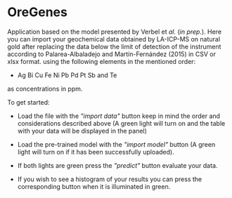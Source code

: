 # OreGenes

Application based on the model presented by Verbel et <i>al.</i> (<i>in prep</i>.). Here you can import 
your geochemical data obtained by LA-ICP-MS on natural gold
 after replacing the data below the limit of detection of the instrument according to Palarea-Albaladejo and Martín-Fernández (2015) in CSV or xlsx format. using the following elements in the mentioned order:
<ul><li>Ag
 Bi
 Cu
 Fe
 Ni
 Pb
 Pd
 Pt
 Sb and Te</li></ul>
as concentrations in ppm.

To get started:
<ul><li>Load the file with the <i>"import data" </i>button
 keep in mind the order and considerations described above (A green light will turn on and the table with your data will be displayed in the panel)</li></ul>
<ul><li> Load the pre-trained model with the <i>"import model"</i> button (A green light will turn on if it has been successfully uploaded). </li></ul>
<ul><li>If both lights are green
 press the <i>"predict"</i> button evaluate your data.</li></ul>
<ul><li>If you wish to see a histogram of your results
 you can press the corresponding button when it is illuminated in green. </li></ul>
